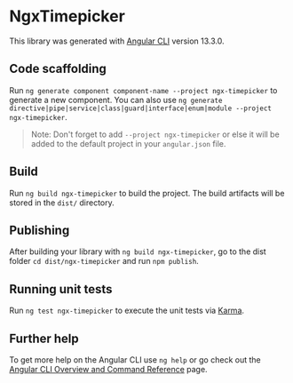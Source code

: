 # NgxTimepicker

This library was generated with [Angular CLI](https://github.com/angular/angular-cli) version 13.3.0.

## Code scaffolding

Run `ng generate component component-name --project ngx-timepicker` to generate a new component. You can also use `ng generate directive|pipe|service|class|guard|interface|enum|module --project ngx-timepicker`.
> Note: Don't forget to add `--project ngx-timepicker` or else it will be added to the default project in your `angular.json` file. 

## Build

Run `ng build ngx-timepicker` to build the project. The build artifacts will be stored in the `dist/` directory.

## Publishing

After building your library with `ng build ngx-timepicker`, go to the dist folder `cd dist/ngx-timepicker` and run `npm publish`.

## Running unit tests

Run `ng test ngx-timepicker` to execute the unit tests via [Karma](https://karma-runner.github.io).

## Further help

To get more help on the Angular CLI use `ng help` or go check out the [Angular CLI Overview and Command Reference](https://angular.io/cli) page.
